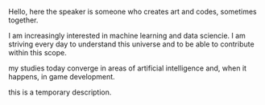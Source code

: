   Hello, here the speaker is someone who creates art and codes, sometimes together.

  I am increasingly interested in machine learning and data sciencie. I am striving every day to understand this universe and to be able to contribute within this scope.

  my studies today converge in areas of artificial intelligence and, when it happens, in game development.

  this is a temporary description.



<!---
MaxFukui/MaxFukui is a ✨ special ✨ repository because its `README.md` (this file) appears on your GitHub profile.
You can click the Preview link to take a look at your changes.
--->
